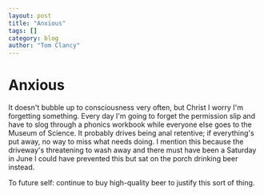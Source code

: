 ```yaml
---
layout: post
title: "Anxious"
tags: []
category: blog
author: "Tom Clancy"
---
```


# Anxious

It doesn't bubble up to consciousness very often, but Christ I worry I'm forgetting something. Every day I'm going to forget the permission slip and have to slog through a phonics workbook while everyone else goes to the Museum of Science. It probably drives being anal retentive; if everything's put away, no way to miss what needs doing. I mention this because the driveway's threatening to wash away and there must have been a Saturday in June I could have prevented this but sat on the porch drinking beer instead.

To future self: continue to buy high-quality beer to justify this sort of thing.
